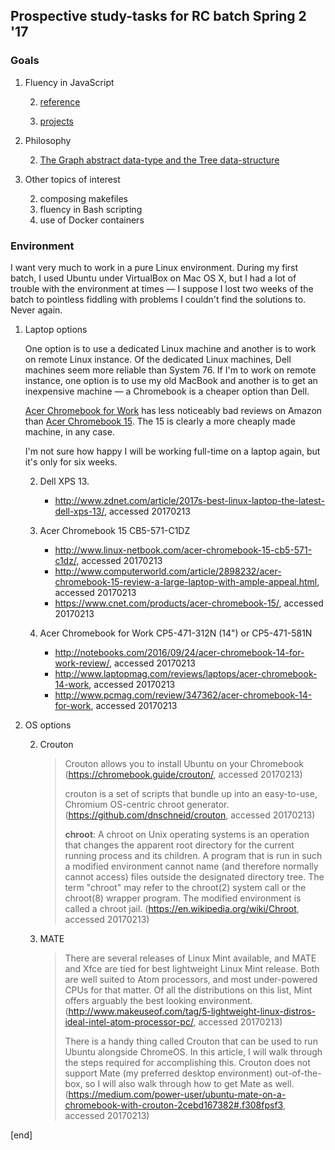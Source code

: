 ## Prospective study-tasks for RC batch Spring 2 '17

### Goals

 1. Fluency in JavaScript
 
    2. [reference](sections/fluency_in_js_reference.md)
    
    2. [projects](sections/fluency_in_js_projects.md)

 1. Philosophy
 
    2. [The Graph abstract data-type and the Tree data-structure](philosophy_graphs_trees.md)

 1. Other topics of interest

    2. composing makefiles
    2. fluency in Bash scripting
    2. use of Docker containers

### Environment
 
I want very much to work in a pure Linux environment. During my first batch, I used Ubuntu under VirtualBox on Mac OS X, but I had a lot of trouble with the environment at times — I suppose I lost two weeks of the batch to pointless fiddling with problems I couldn't find the solutions to. Never again.
 
 1. Laptop options
    
    One option is to use a dedicated Linux machine and another is to work on remote Linux instance. Of the dedicated Linux machines, Dell machines seem more reliable than System 76. If I'm to work on remote instance, one option is to use my old MacBook and another is to get an inexpensive machine — a Chromebook is a cheaper option than Dell.

    [Acer Chromebook for Work](https://www.amazon.com/Acer-Chromebook-Memory-Storage-CP5-471-581N/product-reviews/B01EPZIMD2/ref=cm_cr_arp_d_viewpnt_rgt?ie=UTF8&filterByStar=critical&reviewerType=avp_only_reviews&pageNumber=1) has less noticeably bad reviews on Amazon than [Acer Chromebook 15](https://www.amazon.com/Acer-Chromebook-CB5-571-362Q-15-6-Inch-Intel/product-reviews/B00X5X30V0/ref=cm_cr_arp_d_viewpnt_rgt?ie=UTF8&reviewerType=avp_only_reviews&filterByStar=critical&pageNumber=1). The 15 is clearly a more cheaply made machine, in any case.
    
    I'm not sure how happy I will be working full-time on a laptop again, but it's only for six weeks.
 
    2. Dell XPS 13.
    
       * http://www.zdnet.com/article/2017s-best-linux-laptop-the-latest-dell-xps-13/, accessed 20170213

    2. Acer Chromebook 15 CB5-571-C1DZ
    
       * http://www.linux-netbook.com/acer-chromebook-15-cb5-571-c1dz/, accessed 20170213
       * http://www.computerworld.com/article/2898232/acer-chromebook-15-review-a-large-laptop-with-ample-appeal.html, accessed 20170213
       * https://www.cnet.com/products/acer-chromebook-15/, accessed 20170213
 
    2. Acer Chromebook for Work CP5-471-312N (14") or CP5-471-581N
    
       * http://notebooks.com/2016/09/24/acer-chromebook-14-for-work-review/, accessed 20170213
       * http://www.laptopmag.com/reviews/laptops/acer-chromebook-14-work, accessed 20170213
       * http://www.pcmag.com/review/347362/acer-chromebook-14-for-work, accessed 20170213

 1. OS options
 
    2. Crouton
    
       > Crouton allows you to install Ubuntu on your Chromebook (https://chromebook.guide/crouton/, accessed 20170213)
       > 
       > crouton is a set of scripts that bundle up into an easy-to-use, Chromium OS-centric chroot generator. (https://github.com/dnschneid/crouton, accessed 20170213)
       >
       > **chroot**: A chroot on Unix operating systems is an operation that changes the apparent root directory for the current running process and its children. A program that is run in such a modified environment cannot name (and therefore normally cannot access) files outside the designated directory tree. The term "chroot" may refer to the chroot(2) system call or the chroot(8) wrapper program. The modified environment is called a chroot jail. (https://en.wikipedia.org/wiki/Chroot, accessed 20170213)

    2. MATE

       > There are several releases of Linux Mint available, and MATE and Xfce are tied for best lightweight Linux Mint release. Both are well suited to Atom processors, and most under-powered CPUs for that matter. Of all the distributions on this list, Mint offers arguably the best looking environment. (http://www.makeuseof.com/tag/5-lightweight-linux-distros-ideal-intel-atom-processor-pc/, accessed 20170213)
       >
       > There is a handy thing called Crouton that can be used to run Ubuntu alongside ChromeOS. In this article, I will walk through the steps required for accomplishing this. Crouton does not support Mate (my preferred desktop environment) out-of-the-box, so I will also walk through how to get Mate as well. (https://medium.com/power-user/ubuntu-mate-on-a-chromebook-with-crouton-2cebd167382#.f308fpsf3, accessed 20170213)

[end]
